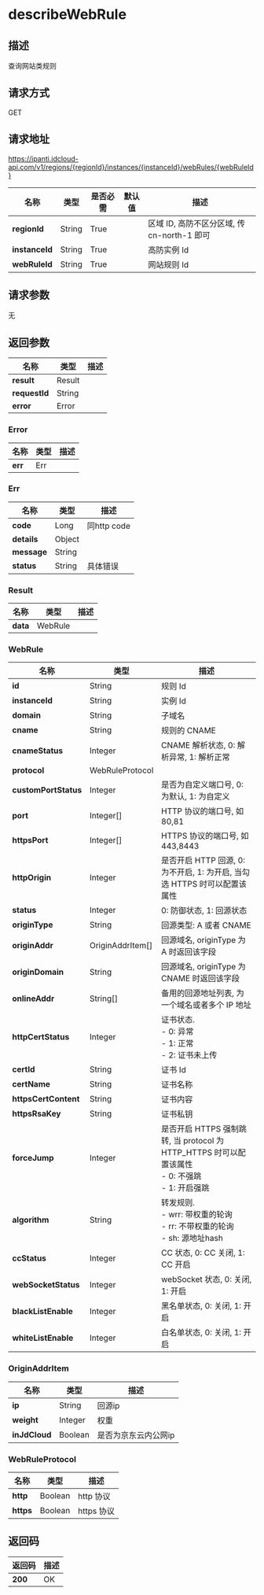 # describeWebRule


## 描述
查询网站类规则

## 请求方式
GET

## 请求地址
https://ipanti.jdcloud-api.com/v1/regions/{regionId}/instances/{instanceId}/webRules/{webRuleId}

|名称|类型|是否必需|默认值|描述|
|---|---|---|---|---|
|**regionId**|String|True| |区域 ID, 高防不区分区域, 传 cn-north-1 即可|
|**instanceId**|String|True| |高防实例 Id|
|**webRuleId**|String|True| |网站规则 Id|

## 请求参数
无


## 返回参数
|名称|类型|描述|
|---|---|---|
|**result**|Result| |
|**requestId**|String| |
|**error**|Error| |

### Error
|名称|类型|描述|
|---|---|---|
|**err**|Err| |
### Err
|名称|类型|描述|
|---|---|---|
|**code**|Long|同http code|
|**details**|Object| |
|**message**|String| |
|**status**|String|具体错误|
### Result
|名称|类型|描述|
|---|---|---|
|**data**|WebRule| |
### WebRule
|名称|类型|描述|
|---|---|---|
|**id**|String|规则 Id|
|**instanceId**|String|实例 Id|
|**domain**|String|子域名|
|**cname**|String|规则的 CNAME|
|**cnameStatus**|Integer|CNAME 解析状态, 0: 解析异常, 1: 解析正常|
|**protocol**|WebRuleProtocol| |
|**customPortStatus**|Integer|是否为自定义端口号, 0: 为默认, 1: 为自定义|
|**port**|Integer[]|HTTP 协议的端口号, 如 80,81|
|**httpsPort**|Integer[]|HTTPS 协议的端口号, 如 443,8443|
|**httpOrigin**|Integer|是否开启 HTTP 回源, 0: 为不开启, 1: 为开启, 当勾选 HTTPS 时可以配置该属性|
|**status**|Integer|0: 防御状态, 1: 回源状态|
|**originType**|String|回源类型: A 或者 CNAME|
|**originAddr**|OriginAddrItem[]|回源域名, originType 为 A 时返回该字段|
|**originDomain**|String|回源域名, originType 为 CNAME 时返回该字段|
|**onlineAddr**|String[]|备用的回源地址列表, 为一个域名或者多个 IP 地址|
|**httpCertStatus**|Integer|证书状态. <br>- 0: 异常<br>- 1: 正常<br>- 2: 证书未上传|
|**certId**|String|证书 Id|
|**certName**|String|证书名称|
|**httpsCertContent**|String|证书内容|
|**httpsRsaKey**|String|证书私钥|
|**forceJump**|Integer|是否开启 HTTPS 强制跳转, 当 protocol 为 HTTP_HTTPS 时可以配置该属性<br>- 0: 不强跳<br>- 1: 开启强跳|
|**algorithm**|String|转发规则. <br>- wrr: 带权重的轮询<br>- rr:  不带权重的轮询<br>- sh:  源地址hash|
|**ccStatus**|Integer|CC 状态, 0: CC 关闭, 1: CC 开启|
|**webSocketStatus**|Integer|webSocket 状态, 0: 关闭, 1: 开启|
|**blackListEnable**|Integer|黑名单状态, 0: 关闭, 1: 开启|
|**whiteListEnable**|Integer|白名单状态, 0: 关闭, 1: 开启|
### OriginAddrItem
|名称|类型|描述|
|---|---|---|
|**ip**|String|回源ip|
|**weight**|Integer|权重|
|**inJdCloud**|Boolean|是否为京东云内公网ip|
### WebRuleProtocol
|名称|类型|描述|
|---|---|---|
|**http**|Boolean|http 协议|
|**https**|Boolean|https 协议|

## 返回码
|返回码|描述|
|---|---|
|**200**|OK|

